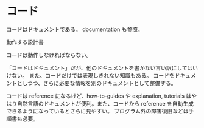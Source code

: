 # コード

コードはドキュメントである。
documentation も参照。

動作する設計書

コードは動作しなければならない。

「コードはドキュメント」だが、他のドキュメントを書かない言い訳にしてはいけない。
また、コードだけでは表現しきれない知識もある。
コードをドキュメントとしつつ、さらに必要な情報を別のドキュメントとして整備する。

コードは reference になるけど、how-to-guides や explanation, tutorials はやはり自然言語のドキュメントが便利。また、コードから reference を自動生成できるようになっているとさらに見やすい。
プログラム外の障害復旧などは手順書も必要。
